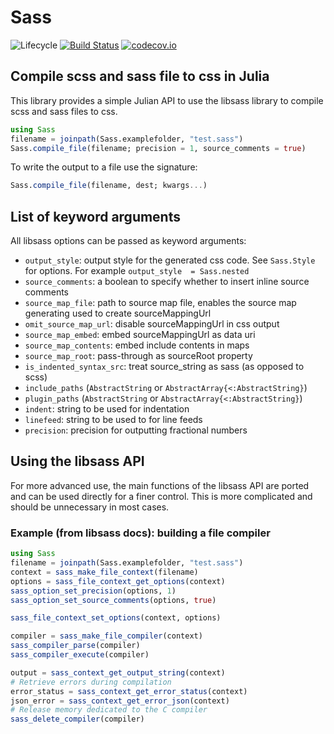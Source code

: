 # Sass

![Lifecycle](https://img.shields.io/badge/lifecycle-experimental-orange.svg)<!--
![Lifecycle](https://img.shields.io/badge/lifecycle-maturing-blue.svg)
![Lifecycle](https://img.shields.io/badge/lifecycle-stable-green.svg)
![Lifecycle](https://img.shields.io/badge/lifecycle-retired-orange.svg)
![Lifecycle](https://img.shields.io/badge/lifecycle-archived-red.svg)
![Lifecycle](https://img.shields.io/badge/lifecycle-dormant-blue.svg) -->
[![Build Status](https://travis-ci.org/piever/Sass.jl.svg?branch=master)](https://travis-ci.org/piever/Sass.jl)
[![codecov.io](http://codecov.io/github/piever/Sass.jl/coverage.svg?branch=master)](http://codecov.io/github/piever/Sass.jl?branch=master)

## Compile scss and sass file to css in Julia

This library provides a simple Julian API to use the libsass library to compile scss and sass files to css.

```julia
using Sass
filename = joinpath(Sass.examplefolder, "test.sass")
Sass.compile_file(filename; precision = 1, source_comments = true)
```

To write the output to a file use the signature:

```julia
Sass.compile_file(filename, dest; kwargs...)
```

## List of keyword arguments

All libsass options can be passed as keyword arguments:

- `output_style`: output style for the generated css code. See `Sass.Style` for options. For example `output_style  = Sass.nested`
- `source_comments`: a boolean to specify whether to insert inline source comments
- `source_map_file`: path to source map file, enables the source map generating used to create sourceMappingUrl
- `omit_source_map_url`: disable sourceMappingUrl in css output
- `source_map_embed`: embed sourceMappingUrl as data uri
- `source_map_contents`: embed include contents in maps
- `source_map_root`: pass-through as sourceRoot property
- `is_indented_syntax_src`: treat source_string as sass (as opposed to scss)
- `include_paths` (`AbstractString` or `AbstractArray{<:AbstractString}`)
- `plugin_paths` (`AbstractString` or `AbstractArray{<:AbstractString}`)
- `indent`: string to be used for indentation
- `linefeed`: string to be used to for line feeds
- `precision`: precision for outputting fractional numbers

## Using the libsass API

For more advanced use, the main functions of the libsass API are ported and can be used directly for a finer control. This is more complicated and should be unnecessary in most cases.

### Example (from libsass docs): building a file compiler

```julia
using Sass
filename = joinpath(Sass.examplefolder, "test.sass")
context = sass_make_file_context(filename)
options = sass_file_context_get_options(context)
sass_option_set_precision(options, 1)
sass_option_set_source_comments(options, true)

sass_file_context_set_options(context, options)

compiler = sass_make_file_compiler(context)
sass_compiler_parse(compiler)
sass_compiler_execute(compiler)

output = sass_context_get_output_string(context)
# Retrieve errors during compilation
error_status = sass_context_get_error_status(context)
json_error = sass_context_get_error_json(context)
# Release memory dedicated to the C compiler
sass_delete_compiler(compiler)
```
